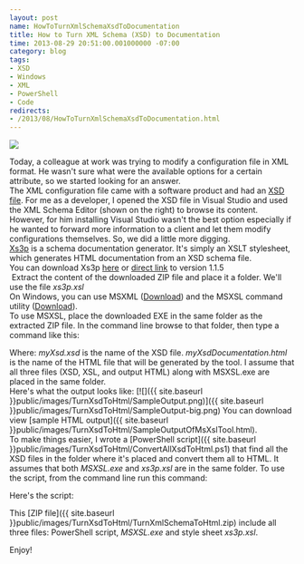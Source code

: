 ```yaml
---
layout: post
name: HowToTurnXmlSchemaXsdToDocumentation
title: How to Turn XML Schema (XSD) to Documentation
time: 2013-08-29 20:51:00.001000000 -07:00
category: blog
tags:
- XSD
- Windows
- XML
- PowerShell
- Code
redirects:
- /2013/08/HowToTurnXmlSchemaXsdToDocumentation.html
---
```

<a href="{{ site.baseurl }}public/images/TurnXsdToHtml/VSXmlSchemaEditor-big.png">
    <img class="imageOnRight" src="{{ site.baseurl }}public/images/TurnXsdToHtml/VSXmlSchemaEditor.png">
</a>

Today, a colleague at work was trying to modify a configuration file in XML format. He wasn't sure what were the available options for a certain attribute, so we started looking for an answer.     
The XML configuration file came with a software product and had an [XSD file](https://en.wikipedia.org/wiki/XSD). For me as a developer, I opened the XSD file in Visual Studio and used the XML Schema Editor (shown on the right) to browse its content.     
However, for him installing Visual Studio wasn't the best option especially if he wanted to forward more information to a client and let them modify configurations themselves. So, we did a little more digging.     
[Xs3p](http://wiki.fiforms.org/index.php/Xs3p) is a schema documentation generator. It's simply an XSLT stylesheet, which generates HTML documentation from an XSD schema file.     
You can download Xs3p [here](http://xml.fiforms.org/xs3p/) or [direct link](http://sourceforge.net/projects/xs3p/files/xs3p-1.1.5.zip/download) to version 1.1.5     
&nbsp;Extract the content of the downloaded ZIP file and place it a folder. We'll use the file _xs3p.xsl_    
On Windows, you can use MSXML ([Download](http://www.microsoft.com/en-us/download/details.aspx?id=15697)) and the MSXSL command utility ([Download](http://www.microsoft.com/en-us/download/details.aspx?id=21714)).     
To use MSXSL, place the downloaded EXE in the same folder as the extracted ZIP file. In the command line browse to that folder, then type a command like this:     

<script src="https://gist.github.com/AmrEldib/6385853.js"></script>

Where: _myXsd.xsd_ is the name of the XSD file. _myXsdDocumentation.html_ is the name of the HTML file that will be generated by the tool.
        I assume that all three files (XSD, XSL, and output HTML) along with MSXSL.exe are placed in the same folder.     
Here's what the output looks like:
[![]({{ site.baseurl }}public/images/TurnXsdToHtml/SampleOutput.png)]({{ site.baseurl }}public/images/TurnXsdToHtml/SampleOutput-big.png)
You can download view [sample HTML output]({{ site.baseurl }}public/images/TurnXsdToHtml/SampleOutputOfMsXslTool.html).  
To make things easier, I wrote a [PowerShell script]({{ site.baseurl }}public/images/TurnXsdToHtml/ConvertAllXsdToHtml.ps1) that find all the XSD files in the folder where it's placed and convert them all to HTML. It assumes that both _MSXSL.exe_ and _xs3p.xsl_ are in the same folder.
        To use the script, from the command line run this command:     

<script src="https://gist.github.com/AmrEldib/6386132.js"></script>


Here's the script:

<script src="https://gist.github.com/AmrEldib/6386145.js"></script>


This [ZIP file]({{ site.baseurl }}public/images/TurnXsdToHtml/TurnXmlSchemaToHtml.zip) include all three files: PowerShell script, _MSXSL.exe_ and style sheet _xs3p.xsl_.

Enjoy!